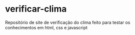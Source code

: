 # verificar-clima
Repositório de site de verificação do clima feito para testar os conhecimentos em html, css e javascript
